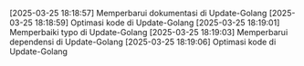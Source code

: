 [2025-03-25 18:18:57] Memperbarui dokumentasi di Update-Golang
[2025-03-25 18:18:59] Optimasi kode di Update-Golang
[2025-03-25 18:19:01] Memperbaiki typo di Update-Golang
[2025-03-25 18:19:03] Memperbarui dependensi di Update-Golang
[2025-03-25 18:19:06] Optimasi kode di Update-Golang
